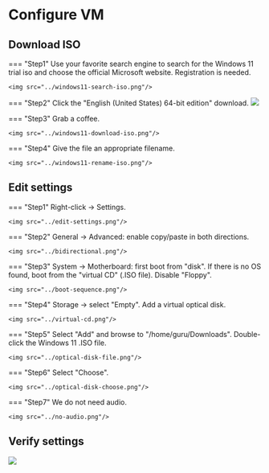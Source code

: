 # Configure VM

## Download ISO
=== "Step1"
    Use your favorite search engine to search for the Windows 11 trial iso and choose the official Microsoft website. Registration is needed.

    <img src="../windows11-search-iso.png"/>

=== "Step2"
    Click the "English (United States) 64-bit edition" download.
    <img src="../windows11-select-product-language.png"/>

=== "Step3"
    Grab a coffee.

    <img src="../windows11-download-iso.png"/>

=== "Step4"
    Give the file an appropriate filename.

    <img src="../windows11-rename-iso.png"/>


## Edit settings

=== "Step1"
    Right-click -> Settings.

    <img src="../edit-settings.png"/>

=== "Step2"
    General -> Advanced: enable copy/paste in both directions.

    <img src="../bidirectional.png"/>

=== "Step3"
    System -> Motherboard: first boot from "disk". If there is no OS found, boot from the "virtual CD" (.ISO file). Disable "Floppy".

    <img src="../boot-sequence.png"/>

=== "Step4"
    Storage -> select "Empty". Add a virtual optical disk.

    <img src="../virtual-cd.png"/>

=== "Step5"
    Select "Add" and browse to "/home/guru/Downloads". Double-click the Windows 11 .ISO file.

    <img src="../optical-disk-file.png"/>

=== "Step6"
    Select "Choose".

    <img src="../optical-disk-choose.png"/>

=== "Step7"
    We do not need audio.

    <img src="../no-audio.png"/>


## Verify settings

<img src="../verify-configure-vm.png"/>